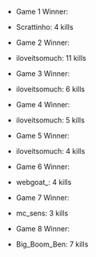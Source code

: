- Game 1 Winner:

- Scrattinho: 4 kills

- Game 2 Winner: 

- iloveitsomuch: 11 kills

- Game 3 Winner:

- iloveitsomuch: 6 kills

- Game 4 Winner:

- iloveitsomuch: 5 kills

- Game 5 Winner:

- iloveitsomuch: 4 kills

- Game 6 Winner: 

- webgoat_: 4 kills

- Game 7 Winner:

- mc_sens: 3 kills

- Game 8 Winner:

- Big_Boom_Ben: 7 kills

